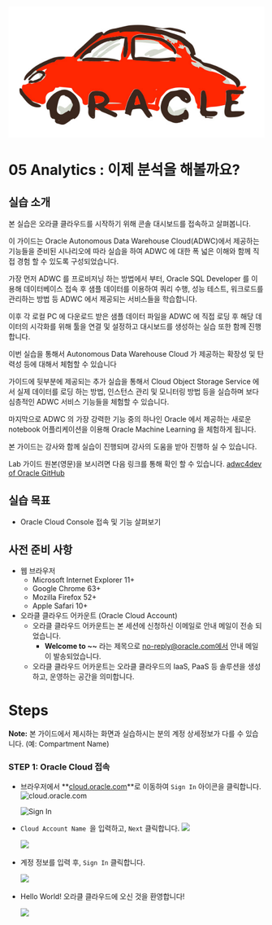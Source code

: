 ![oracle-auto](./img/oracle-auto.png)

# 05 Analytics : 이제 분석을 해볼까요?

## 실습 소개

본 실습은 오라클 클라우드를 시작하기 위해 콘솔 대시보드를 접속하고 살펴봅니다.

이 가이드는 Oracle Autonomous Data Warehouse Cloud(ADWC)에서 제공하는 기능들을 준비된 시나리오에 따라 실습을 하여 ADWC 에 대한 폭 넓은 이해와 함께 직접 경험 할 수 있도록 구성되었습니다.

가장 먼저 ADWC 를 프로비저닝 하는 방법에서 부터, Oracle SQL Developer 를 이용해 데이터베이스 접속 후 샘플 데이터를 이용하여 쿼리 수행, 성능 테스트, 워크로드를 관리하는 방법 등 ADWC 에서 제공되는 서비스들을 학습합니다.

이후 각 로컬 PC 에 다운로드 받은 샘플 데이터 파일을 ADWC 에 직접 로딩 후 해당 데이터의 시각화를 위해 툴을 연결 및 설정하고 대시보드를 생성하는 실습 또한 함께 진행합니다.

이번 실습을 통해서 Autonomous Data Warehouse Cloud 가 제공하는 확장성 및 탄력성 등에 대해서 체험할 수 있습니다

가이드에 뒷부분에 제공되는 추가 실습을 통해서 Cloud Object Storage Service 에서 실제 데이터를 로딩 하는 방법, 인스턴스 관리 및 모니터링 방법 등을 실습하며 보다 심층적인 ADWC 서비스 기능들을 체험할 수 있습니다.

마지막으로 ADWC 의 가장 강력한 기능 중의 하나인 Oracle 에서 제공하는 새로운 notebook 어플리케이션을 이용해 Oracle Machine Learning 을 체험하게 됩니다.

본 가이드는 강사와 함께 실습이 진행되며 강사의 도움을 받아 진행하 실 수 있습니다.

Lab 가이드 원본(영문)을 보시려면 다음 링크를 통해 확인 할 수 있습니다.
[adwc4dev of Oracle GitHub](https://github.com/oracle/learning-library/tree/master/workshops/adwc4dev)

## 실습 목표

- Oracle Cloud Console 접속 및 기능 살펴보기

## 사전 준비 사항

- 웹 브라우저
  - Microsoft Internet Explorer 11+
  - Google Chrome 63+
  - Mozilla Firefox 52+
  - Apple Safari 10+
- 오라클 클라우드 어카운트 (Oracle Cloud Account)
  - 오라클 클라우드 어카운트는 본 세션에 신청하신 이메일로 안내 메일이 전송 되었습니다.
    - **Welcome to ~~** 라는 제목으로 no-reply@oracle.com에서 안내 메일이 발송되었습니다.
  - 오라클 클라우드 어카운트는 오라클 클라우드의 IaaS, PaaS 등 솔루션을 생성하고, 운영하는 공간을 의미합니다.

# Steps

**Note:** 본 가이드에서 제시하는 화면과 실습하시는 분의 계정 상세정보가 다를 수 있습니다. (예: Compartment Name) 

### **STEP 1:  Oracle Cloud 접속**

- 브라우저에서 **[cloud.oracle.com](https://cloud.oracle.com)**로 이동하여 `Sign In`  아이콘을 클릭합니다.
  ![cloud.oracle.com](/Users/haje/Documents/workspace/ADWCML/Beginner/ADW/img/00-sign-in/01.png)

  ![Sign In](/Users/haje/Documents/workspace/ADWCML/Beginner/ADW/img/00-sign-in/02.png)





- `Cloud Account Name `을 입력하고, `Next` 클릭합니다.
  ![](/Users/haje/Documents/workspace/ADWCML/Beginner/ADW/img/00-sign-in/03.png)

  ![](/Users/haje/Documents/workspace/ADWCML/Beginner/ADW/img/00-sign-in/04.png)





- 계정 정보를 입력 후,    `Sign In` 클릭합니다.

  ![](/Users/haje/Documents/workspace/ADWCML/Beginner/ADW/img/00-sign-in/05.png)



- Hello World! 오라클 클라우드에 오신 것을 환영합니다!

  ![](/Users/haje/Documents/workspace/ADWCML/Beginner/ADW/img/00-sign-in/06.png)



